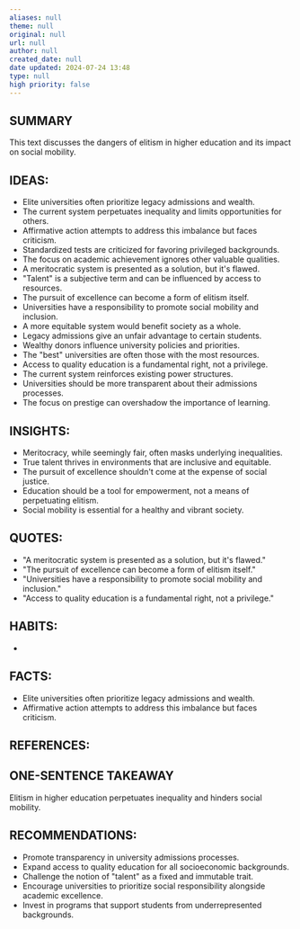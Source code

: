 ```yaml
---
aliases: null
theme: null
original: null
url: null
author: null
created_date: null
date updated: 2024-07-24 13:48
type: null
high priority: false
---
```

## SUMMARY
This text discusses the dangers of elitism in higher education and its impact on social mobility. 

## IDEAS:
* Elite universities often prioritize legacy admissions and wealth.
* The current system perpetuates inequality and limits opportunities for others.
* Affirmative action attempts to address this imbalance but faces criticism.
* Standardized tests are criticized for favoring privileged backgrounds.
*  The focus on academic achievement ignores other valuable qualities.
* A meritocratic system is presented as a solution, but it's flawed.
*  "Talent" is a subjective term and can be influenced by access to resources.
* The pursuit of excellence can become a form of elitism itself.
* Universities have a responsibility to promote social mobility and inclusion.
* A more equitable system would benefit society as a whole.
*  Legacy admissions give an unfair advantage to certain students.
* Wealthy donors influence university policies and priorities.
*  The "best" universities are often those with the most resources.
*  Access to quality education is a fundamental right, not a privilege.
* The current system reinforces existing power structures.
* Universities should be more transparent about their admissions processes.
* The focus on prestige can overshadow the importance of learning.

## INSIGHTS:
* Meritocracy, while seemingly fair, often masks underlying inequalities. 
*  True talent thrives in environments that are inclusive and equitable. 
*  The pursuit of excellence shouldn't come at the expense of social justice.
*  Education should be a tool for empowerment, not a means of perpetuating elitism. 
*  Social mobility is essential for a healthy and vibrant society.

## QUOTES:
* "A meritocratic system is presented as a solution, but it's flawed."
* "The pursuit of excellence can become a form of elitism itself."
* "Universities have a responsibility to promote social mobility and inclusion."
*  "Access to quality education is a fundamental right, not a privilege."


## HABITS:

* 

## FACTS:
* Elite universities often prioritize legacy admissions and wealth.
* Affirmative action attempts to address this imbalance but faces criticism.

## REFERENCES:


## ONE-SENTENCE TAKEAWAY
Elitism in higher education perpetuates inequality and hinders social mobility.

## RECOMMENDATIONS:
*  Promote transparency in university admissions processes. 
*  Expand access to quality education for all socioeconomic backgrounds.
*  Challenge the notion of "talent" as a fixed and immutable trait. 
*  Encourage universities to prioritize social responsibility alongside academic excellence.
*  Invest in programs that support students from underrepresented backgrounds.




